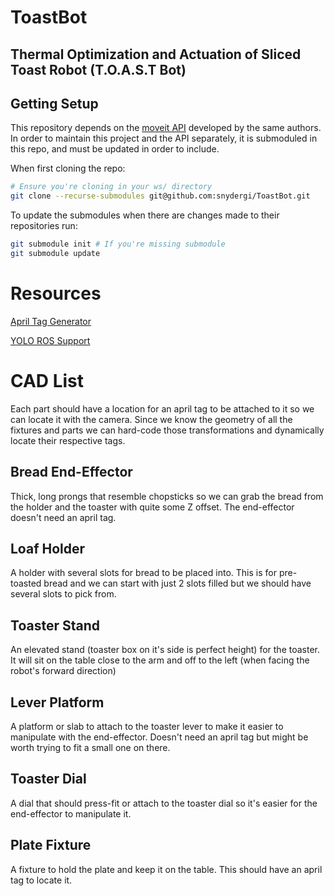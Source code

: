 # ToastBot
## Thermal Optimization and Actuation of Sliced Toast Robot (T.O.A.S.T Bot)

## Getting Setup
This repository depends on the [moveit API](https://github.com/ME495-EmbeddedSystems/moveitapi-group5) developed by the same authors. In order to maintain this project and the API separately, it is submoduled in this repo, and must be updated in order to include.

When first cloning the repo:
```bash
# Ensure you're cloning in your ws/ directory
git clone --recurse-submodules git@github.com:snydergi/ToastBot.git
```

To update the submodules when there are changes made to their repositories run:
```bash
git submodule init # If you're missing submodule
git submodule update
```

# Resources
[April Tag Generator](https://chaitanyantr.github.io/apriltag.html)

[YOLO ROS Support](https://github.com/mgonzs13/yolo_ros)

# CAD List
Each part should have a location for an april tag to be attached to it so we can locate it with the camera. Since we know the geometry of all the fixtures and parts we can hard-code those transformations and dynamically locate their respective tags.
## Bread End-Effector
Thick, long prongs that resemble chopsticks so we can grab the bread from the holder and the toaster with quite some Z offset. The end-effector doesn't need an april tag.

## Loaf Holder
A holder with several slots for bread to be placed into. This is for pre-toasted bread and we can start with just 2 slots filled but we should have several slots to pick from.

## Toaster Stand
An elevated stand (toaster box on it's side is perfect height) for the toaster. It will sit on the table close to the arm and off to the left (when facing the robot's forward direction)

## Lever Platform
A platform or slab to attach to the toaster lever to make it easier to manipulate with the end-effector. Doesn't need an april tag but might be worth trying to fit a small one on there.

## Toaster Dial
A dial that should press-fit or attach to the toaster dial so it's easier for the end-effector to manipulate it.

## Plate Fixture
A fixture to hold the plate and keep it on the table. This should have an april tag to locate it.
